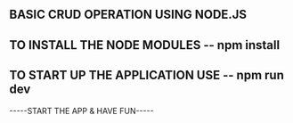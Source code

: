 ## BASIC CRUD OPERATION USING NODE.JS 
## TO INSTALL THE NODE MODULES -- npm install
## TO START UP THE APPLICATION USE -- npm run dev

-----START THE APP & HAVE FUN-----
